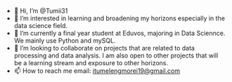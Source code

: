 - 👋 Hi, I’m @Tumii31
- 👀 I’m interested in learning and broadening my horizons especially in the data science field.
- 🌱 I’m currently a final year student at Eduvos, majoring in Data Sciennce. We mainly use Python and mySQL.
- 💞️ I’m looking to collaborate on projects that are related to data processing and data analysis. I am also open to other projects that will be 
     a learning stream and exposure to other horizons.
- 📫 How to reach me email: itumelengmorei19@gmail.com

<!---
Tumii31/Tumii31 is a ✨ special ✨ repository because its `README.md` (this file) appears on your GitHub profile.
You can click the Preview link to take a look at your changes.
--->
